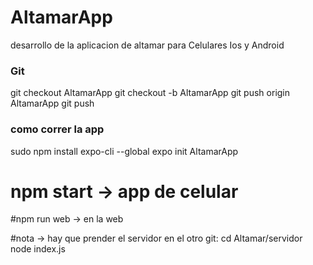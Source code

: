 # AltamarApp
desarrollo de la aplicacion de altamar para Celulares Ios y Android
### Git 
git checkout AltamarApp
git checkout -b AltamarApp
git push origin AltamarApp
git push
### como correr la app

sudo npm install expo-cli --global
expo init AltamarApp
# npm start -> app de celular 
#npm run web -> en la web

#nota -> hay que prender el servidor en el otro git:
cd Altamar/servidor
node index.js
